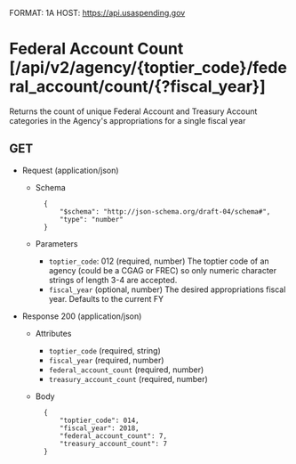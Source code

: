 FORMAT: 1A
HOST: https://api.usaspending.gov

# Federal Account Count [/api/v2/agency/{toptier_code}/federal_account/count/{?fiscal_year}]

Returns the count of unique Federal Account and Treasury Account categories in the Agency's appropriations for a single fiscal year

## GET


+ Request (application/json)
    + Schema

            {
                "$schema": "http://json-schema.org/draft-04/schema#",
                "type": "number"
            }
    + Parameters
        + `toptier_code`: 012 (required, number)
            The toptier code of an agency (could be a CGAG or FREC) so only numeric character strings of length 3-4 are accepted.
        + `fiscal_year` (optional, number)
            The desired appropriations fiscal year. Defaults to the current FY

+ Response 200 (application/json)
    + Attributes
        + `toptier_code` (required, string)
        + `fiscal_year` (required, number)
        + `federal_account_count` (required, number)
        + `treasury_account_count` (required, number)

    + Body

            {
                "toptier_code": 014,
                "fiscal_year": 2018,
                "federal_account_count": 7,
                "treasury_account_count": 7
            }
